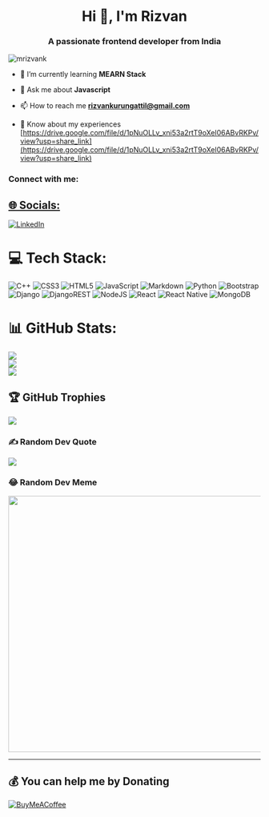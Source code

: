 
<h1 align="center">Hi 👋, I'm Rizvan</h1>
<h3 align="center">A passionate frontend developer from India</h3>

<p align="left"> <img src="https://komarev.com/ghpvc/?username=mrizvank&label=Profile%20views&color=0e75b6&style=flat" alt="mrizvank" /> </p>



- 🌱 I’m currently learning **MEARN Stack**

- 💬 Ask me about **Javascript**

- 📫 How to reach me **rizvankurungattil@gmail.com**

- 📄 Know about my experiences [https://drive.google.com/file/d/1pNuOLLv_xni53a2rtT9oXel06ABvRKPv/view?usp=share_link](https://drive.google.com/file/d/1pNuOLLv_xni53a2rtT9oXel06ABvRKPv/view?usp=share_link)

<h3 align="left">Connect with me:</h3>
<p align="left">
<a href="https://linkedin.com/in/linkedin.com/in/mrizvank" target="blank">


## 🌐 Socials:
[![LinkedIn](https://img.shields.io/badge/LinkedIn-%230077B5.svg?logo=linkedin&logoColor=white)](https://linkedin.com/in/www.linkedin.com/in/MRizvank) 

# 💻 Tech Stack:
![C++](https://img.shields.io/badge/c++-%2300599C.svg?style=for-the-badge&logo=c%2B%2B&logoColor=white) ![CSS3](https://img.shields.io/badge/css3-%231572B6.svg?style=for-the-badge&logo=css3&logoColor=white) ![HTML5](https://img.shields.io/badge/html5-%23E34F26.svg?style=for-the-badge&logo=html5&logoColor=white) ![JavaScript](https://img.shields.io/badge/javascript-%23323330.svg?style=for-the-badge&logo=javascript&logoColor=%23F7DF1E) ![Markdown](https://img.shields.io/badge/markdown-%23000000.svg?style=for-the-badge&logo=markdown&logoColor=white) ![Python](https://img.shields.io/badge/python-3670A0?style=for-the-badge&logo=python&logoColor=ffdd54) ![Bootstrap](https://img.shields.io/badge/bootstrap-%23563D7C.svg?style=for-the-badge&logo=bootstrap&logoColor=white) ![Django](https://img.shields.io/badge/django-%23092E20.svg?style=for-the-badge&logo=django&logoColor=white) ![DjangoREST](https://img.shields.io/badge/DJANGO-REST-ff1709?style=for-the-badge&logo=django&logoColor=white&color=ff1709&labelColor=gray) ![NodeJS](https://img.shields.io/badge/node.js-6DA55F?style=for-the-badge&logo=node.js&logoColor=white) ![React](https://img.shields.io/badge/react-%2320232a.svg?style=for-the-badge&logo=react&logoColor=%2361DAFB) ![React Native](https://img.shields.io/badge/react_native-%2320232a.svg?style=for-the-badge&logo=react&logoColor=%2361DAFB) ![MongoDB](https://img.shields.io/badge/MongoDB-%234ea94b.svg?style=for-the-badge&logo=mongodb&logoColor=white)
# 📊 GitHub Stats:
![](https://github-readme-stats.vercel.app/api?username=MRizvank&theme=dark&hide_border=false&include_all_commits=false&count_private=false)<br/>
![](https://github-readme-streak-stats.herokuapp.com/?user=MRizvank&theme=dark&hide_border=false)<br/>
![](https://github-readme-stats.vercel.app/api/top-langs/?username=MRizvank&theme=dark&hide_border=false&include_all_commits=false&count_private=false&layout=compact)

## 🏆 GitHub Trophies
![](https://github-profile-trophy.vercel.app/?username=MRizvank&theme=onestar&no-frame=true&no-bg=true&margin-w=4)

### ✍️ Random Dev Quote
![](https://quotes-github-readme.vercel.app/api?type=horizontal&theme=radical)

### 😂 Random Dev Meme
<img src="https://random-memer.herokuapp.com/" width="512px"/>

---
<!-- [![](https://visitcount.itsvg.in/api?id=MRizvank&icon=4&color=9)](https://visitcount.itsvg.in) -->

  ## 💰 You can help me by Donating
  [![BuyMeACoffee](https://img.shields.io/badge/Buy%20Me%20a%20Coffee-ffdd00?style=for-the-badge&logo=buy-me-a-coffee&logoColor=black)](https://buymeacoffee.com/MRizvank) 

 
